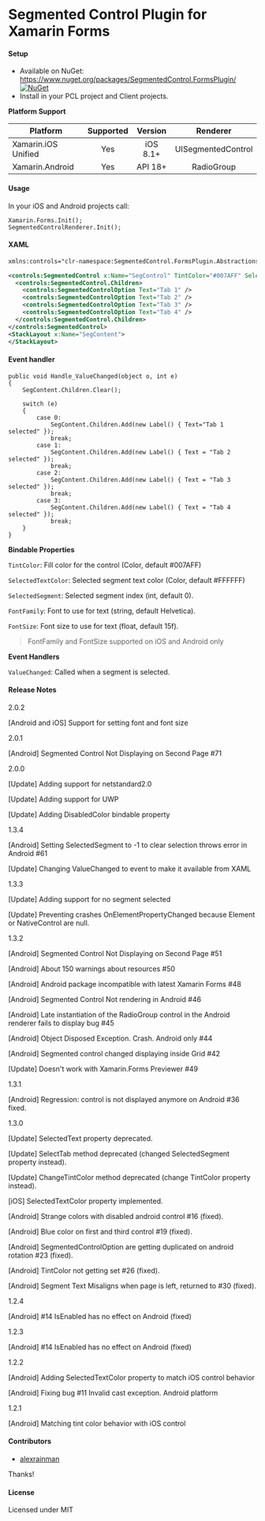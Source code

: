 # Segmented Control Plugin for Xamarin Forms

#### Setup
* Available on NuGet: https://www.nuget.org/packages/SegmentedControl.FormsPlugin/ [![NuGet](https://img.shields.io/nuget/v/SegmentedControl.FormsPlugin.svg?label=NuGet)](https://www.nuget.org/packages/SegmentedControl.FormsPlugin/)
* Install in your PCL project and Client projects.

**Platform Support**

|Platform|Supported|Version|Renderer|
| ------------------- | :-----------: | :-----------: | :------------------: |
|Xamarin.iOS Unified|Yes|iOS 8.1+|UISegmentedControl|
|Xamarin.Android|Yes|API 18+|RadioGroup|

#### Usage

In your iOS and Android projects call:

```
Xamarin.Forms.Init();
SegmentedControlRenderer.Init();
```

#### XAML

```xml
xmlns:controls="clr-namespace:SegmentedControl.FormsPlugin.Abstractions;assembly=SegmentedControl.FormsPlugin.Abstractions"
```

```xml
<controls:SegmentedControl x:Name="SegControl" TintColor="#007AFF" SelectedSegment="0" FontFamily="Courier" FontSize="16">
  <controls:SegmentedControl.Children>
    <controls:SegmentedControlOption Text="Tab 1" />
    <controls:SegmentedControlOption Text="Tab 2" />
    <controls:SegmentedControlOption Text="Tab 3" />
    <controls:SegmentedControlOption Text="Tab 4" />
  </controls:SegmentedControl.Children>
</controls:SegmentedControl>
<StackLayout x:Name="SegContent">
</StackLayout>
```

#### Event handler

```
public void Handle_ValueChanged(object o, int e)
{
	SegContent.Children.Clear();

	switch (e)
	{
		case 0:
			SegContent.Children.Add(new Label() { Text="Tab 1 selected" });
			break;
		case 1:
			SegContent.Children.Add(new Label() { Text = "Tab 2 selected" });
			break;
		case 2:
			SegContent.Children.Add(new Label() { Text = "Tab 3 selected" });
			break;
		case 3:
			SegContent.Children.Add(new Label() { Text = "Tab 4 selected" });
			break;
	}
}
```

**Bindable Properties**

```TintColor```: Fill color for the control (Color, default #007AFF)

```SelectedTextColor```: Selected segment text color (Color, default #FFFFFF)

```SelectedSegment```: Selected segment index (int, default 0).

```FontFamily```: Font to use for text (string, default Helvetica).

```FontSize```: Font size to use for text (float, default 15f).

> FontFamily and FontSize supported on iOS and Android only

**Event Handlers**

```ValueChanged```: Called when a segment is selected.


#### Release Notes

2.0.2

[Android and iOS] Support for setting font and font size

2.0.1

[Android] Segmented Control Not Displaying on Second Page #71

2.0.0

[Update] Adding support for netstandard2.0

[Update] Adding support for UWP

[Update] Adding DisabledColor bindable property

1.3.4

[Android] Setting SelectedSegment to -1 to clear selection throws error in Android #61

[Update] Changing ValueChanged to event to make it available from XAML

1.3.3

[Update] Adding support for no segment selected

[Update] Preventing crashes OnElementPropertyChanged because Element or NativeControl are null.

1.3.2

[Android] Segmented Control Not Displaying on Second Page #51

[Android] About 150 warnings about resources #50

[Android] Android package incompatible with latest Xamarin Forms #48

[Android] Segmented Control Not rendering in Android #46

[Android] Late instantiation of the RadioGroup control in the Android renderer fails to display bug #45

[Android] Object Disposed Exception. Crash. Android only #44

[Android] Segmented control changed displaying inside Grid #42

[Update] Doesn't work with Xamarin.Forms Previewer #49

1.3.1

[Android] Regression: control is not displayed anymore on Android #36 fixed.

1.3.0

[Update] SelectedText property deprecated.

[Update] SelectTab method deprecated (changed SelectedSegment property instead).

[Update] ChangeTintColor method deprecated (change TintColor property instead).

[iOS] SelectedTextColor property implemented.

[Android] Strange colors with disabled android control #16 (fixed).

[Android] Blue color on first and third control #19 (fixed).

[Android] SegmentedControlOption are getting duplicated on android rotation #23 (fixed).

[Android] TintColor not getting set #26 (fixed).

[Android] Segment Text Misaligns when page is left, returned to #30 (fixed).

1.2.4

[Android] #14 IsEnabled has no effect on Android (fixed)

1.2.3

[Android] #14 IsEnabled has no effect on Android (fixed)

1.2.2

[Android] Adding SelectedTextColor property to match iOS control behavior

[Android] Fixing bug #11 Invalid cast exception. Android platform

1.2.1

[Android] Matching tint color behavior with iOS control

#### Contributors
* [alexrainman](https://github.com/alexrainman)

Thanks!

#### License
Licensed under MIT
